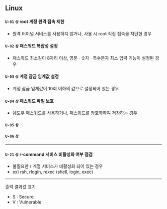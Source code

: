 ## Linux

#### `U-01`  `상`  root 계정 원격 접속 제한
- 원격 터미널 서비스를 사용하지 않거나, 사용 시 root 직접 접속을 차단한 경우

#### `U-02`  `상`  패스워드 복잡성 설정
- 패스워드 최소길이 8자리 이상, 영문 · 숫자 · 특수문자 최소 입력 기능이 설정된 경우

#### `U-03`  `상`  계정 잠금 임계값 설정
- 계정 잠금 임계값이 10회 이하의 값으로 설정되어 있는 경우

#### `U-04` `상` 패스워드 파일 보호
- 쉐도우 패스워드를 사용하거나, 패스워드를 암호화하여 저장하는 경우

#### `U-05` `상`

#### `U-06` `상`

<hr/>

#### `U-21` `상`  r-command 서비스 비활성화 여부 점검
- 불필요한 r 계열 서비스가 비활성화 되어 있는 경우
- ex) rsh, rlogin, rexec (shell, login, exec)

<hr/>

출력 결과값 표기 
- S : Secure
- V : Vulnerable
